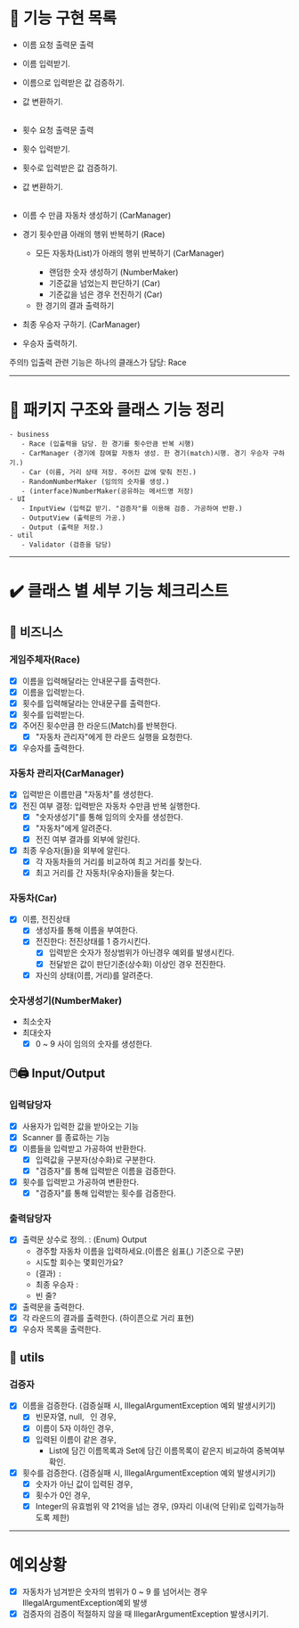 # 🚀 기능 구현 목록
- 이름 요청 출력문 출력
- 이름 입력받기.
- 이름으로 입력받은 값 검증하기.
- 값 변환하기.
<br><br>
- 횟수 요청 출력문 출력
- 횟수 입력받기.
- 횟수로 입력받은 값 검증하기.
- 값 변환하기.
<br><br>
- 이름 수 만큼 자동차 생성하기 (CarManager)

- 경기 횟수만큼 아래의 행위 반복하기 (Race)
  - 모든 자동차(List<Car>)가 아래의 행위 반복하기 (CarManager)
    - 랜덤한 숫자 생성하기 (NumberMaker)
    - 기준값을 넘었는지 판단하기 (Car)
    - 기준값을 넘은 경우 전진하기 (Car)
  - 한 경기의 결과 출력하기

- 최종 우승자 구하기. (CarManager)
- 우승자 출력하기.

주의!) 입출력 관련 기능은 하나의 클래스가 담당: Race
* * * 
# 📁 패키지 구조와 클래스 기능 정리
```
- business
   - Race (입출력을 담당. 한 경기를 횟수만큼 반복 시행)
   - CarManager (경기에 참여할 자동차 생성. 한 경기(match)시행. 경기 우승자 구하기.)
   - Car (이름, 거리 상태 저장. 주어진 값에 맞춰 전진.)
   - RandomNumberMaker (임의의 숫자를 생성.)
   - (interface)NumberMaker(공유하는 메서드명 저장)
- UI
   - InputView (입력값 받기. "검증자"를 이용해 검증. 가공하여 반환.)
   - OutputView (출력문의 가공.)
   - Output (출력문 저장.)
- util
   - Validator (검증을 담당)
```
* * *
# ✔️ 클래스 별 세부 기능 체크리스트
## 💼 비즈니스
### 게임주체자(Race)
- [x] 이름을 입력해달라는 안내문구를 출력한다.
- [x] 이름을 입력받는다.
- [x] 횟수를 입력해달라는 안내문구를 출력한다.
- [x] 횟수를 입력받는다.
- [x] 주어진 횟수만큼 한 라운드(Match)를 반복한다.
   - [x] "자동차 관리자"에게 한 라운드 실행을 요청한다.
- [x] 우승자를 출력한다.

### 자동차 관리자(CarManager)
- [x] 입력받은 이름만큼 "자동차"를 생성한다.
- [x] 전진 여부 결정: 입력받은 자동차 수만큼 반복 실행한다.
    - [x] "숫자생성기"를 통해 임의의 숫자를 생성한다.
    - [x] "자동차"에게 알려준다.
    - [x] 전진 여부 결과를 외부에 알린다.
- [x] 최종 우승자(들)을 외부에 알린다.
    - [x] 각 자동차들의 거리를 비교하여 최고 거리를 찾는다.
    - [x] 최고 거리를 간 자동차(우숭자)들을 찾는다.

### 자동차(Car)
- [x] 이름, 전진상태
  - [x] 생성자를 통해 이름을 부여한다.
  - [x] 전진한다: 전진상태를 1 증가시킨다.
     - [x] 입력받은 숫자가 정상범위가 아닌경우 예외를 발생시킨다.
     - [x] 전달받은 값이 판단기준(상수화) 이상인 경우 전진한다.
  - [x] 자신의 상태(이름, 거리)를 알려준다.

### 숫자생성기(NumberMaker)
- 최소숫자
- 최대숫자
   - [x] 0 ~ 9 사이 임의의 숫자를 생성한다.

## 🖱️🖨️ Input/Output
### 입력담당자
- [x] 사용자가 입력한 값을 받아오는 기능
- [x] Scanner 를 종료하는 기능
- [x] 이름들을 입력받고 가공하여 반환한다.
   - [x] 입력값을 구분자(상수화)로 구분한다.
   - [x] "검증자"를 통해 입력받은 이름을 검증한다.
- [x] 횟수를 입력받고 가공하여 변환한다.
   - [x] "검증자"를 통해 입력받는 횟수를 검증한다.

### 출력담당자
- [x] 출력문 상수로 정의. : (Enum) Output
   - 경주할 자동차 이름을 입력하세요.(이름은 쉼표(,) 기준으로 구분)
   - 시도할 회수는 몇회인가요?
   - (결과) ``` : ```
   - 최종 우승자 : 
   - 빈 줄?
- [x] 출력문을 출력한다.
- [x] 각 라운드의 결과를 출력한다. (하이픈으로 거리 표현)
- [x] 우승자 목록을 출력한다.

## 🔧 utils
### 검증자
- [x] 이름을 검증한다. (검증실패 시, IllegalArgumentException 예외 발생시키기)
  - [x] 빈문자열, null, ``` ```인 경우,
  - [x] 이름이 5자 이하인 경우,
  - [x] 입력된 이름이 같은 경우,
     - List에 담긴 이름목록과 Set에 담긴 이름목록이 같은지 비교하여 중복여부 확인.
- [X] 횟수를 검증한다. (검증실패 시, IllegalArgumentException 예외 발생시키기)
  - [x] 숫자가 아닌 값이 입력된 경우,
  - [x] 횟수가 0인 경우,
  - [x] Integer의 유효범위 약 21억을 넘는 경우, (9자리 이내(억 단위)로 입력가능하도록 제한)

* * *
# 예외상황
- [x] 자동차가 넘겨받은 숫자의 범위가 0 ~ 9 를 넘어서는 경우 IllegalArgumentException예외 발생
- [x] 검증자의 검증이 적절하지 않을 때 IllegarArgumentException 발생시키기.
